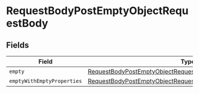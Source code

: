 # RequestBodyPostEmptyObjectRequestBody


## Fields

| Field                                                                                                                                                     | Type                                                                                                                                                      | Required                                                                                                                                                  | Description                                                                                                                                               |
| --------------------------------------------------------------------------------------------------------------------------------------------------------- | --------------------------------------------------------------------------------------------------------------------------------------------------------- | --------------------------------------------------------------------------------------------------------------------------------------------------------- | --------------------------------------------------------------------------------------------------------------------------------------------------------- |
| `empty`                                                                                                                                                   | [RequestBodyPostEmptyObjectRequestBodyEmpty](../../models/operations/RequestBodyPostEmptyObjectRequestBodyEmpty.md)                                       | :heavy_minus_sign:                                                                                                                                        | N/A                                                                                                                                                       |
| `emptyWithEmptyProperties`                                                                                                                                | [RequestBodyPostEmptyObjectRequestBodyEmptyWithEmptyProperties](../../models/operations/RequestBodyPostEmptyObjectRequestBodyEmptyWithEmptyProperties.md) | :heavy_minus_sign:                                                                                                                                        | N/A                                                                                                                                                       |